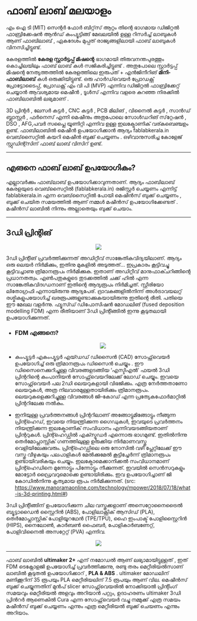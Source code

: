# ഫാബ് ലാബ് മലയാളം 

എം ഐ ടി (MIT) സെന്റർ ഫോർ ബിറ്റ്‌സ് ആറ്റം തിന്റെ ഭാഗമായ ഡിജിറ്റൽ ഫാബ്രിക്കേഷൻ ആൻഡ് കംപ്യൂട്ടിങ്ങ് മേഖലയിൽ ഉള്ള റിസർച്ച് ലാബുകൾ ആണ് ഫാബിലാബ് , ഏകദേശം മുപ്പത് രാജ്യങ്ങളിലായി ഫാബ് ലാബുകൾ വിനസിച്ചിട്ടുണ്ട്. 

കേരളത്തിൽ **കേരള സ്റ്റാർട്ടപ്പ് മിഷന്റെ** ഭാഗമായി തിരുവനന്തപുരത്തും കൊച്ചിലയിലും ഫാബ് ലാബ് കൾ സജികരിച്ചിട്ടുണ്ട് . അതുപോലെ സ്റ്റാർട്ടപ്പ് മിഷന്റെ നേത്യത്തത്തിൽ കേരളത്തിലെ ഇരുപത് + എൻജിനീറിങ് **മിനി-ഫാബിലാബ്** കൾ ഒരുക്കിയിട്ടുണ്ട്. 
ഒരു ഹാർഡ്‌വെയർ പ്രോഡക്റ്റ് പ്രോട്ടോടൈപ്പ്, പ്രോഡക്റ്റ് എം വി പി (MVP) എന്നിവ ഡിജിറ്റൽ ഫാബ്രിക്കേറ്റ് ചെയ്യാൻ ആവശ്യമായ മെഷീൻ , ടൂൾസ് എന്നിവ വളരെ കുറഞ്ഞ നിരക്കിൽ ഫാബിലാബിൽ ലഭ്യമാണ് .

3D പ്രിന്റർ , ലേസർ കട്ടർ , CNC കട്ടർ , PCB മിലിങ് , വിനൈൽ കട്ടർ , സാൻഡ് ബ്ലാസ്റ്റർ , ഫർനെസ് എന്നി മെഷീനും അതുപോലെ സോൾഡറിങ് സ്‌റ്റേഷൻ , DSO , AFG,പവർ സപ്ലൈ യൂണിറ്റി എന്നിവ ഉള്ള ഇലക്ട്രോണിക് വര്കബെഞ്ചഉം ഉണ്ട്. 
ഫാബിലാബിൽ മെഷീൻ ഉപയോഗിക്കാൻ ആദ്യം fablabkerala.in വെബ്‌സൈറ്റിൽ കയറി മെഷീൻ ബുക്ക് ചെയ്യണം . ഒഴിവാനുസരിച്ച കോളേജ് സ്റ്റുഡിന്റ്സിന് ഫാബ് ലാബ് വിസിറ് ഉണ്ട്.

***

## എങനെ ഫാബ് ലാബ്  ഉപയോഗികം? 

എല്ലാവർക്കും ഫാബ്‌ലാബ്  ഉപയോഗിക്കാവുന്നതാണ്. ആദ്യം ഫാബിലാബ് കേരളയുടെ വെബ്‌സൈറ്റിൽ (fablabkerala.in)  രജിസ്റ്റർ ചെയ്യണം എന്നിട്ട്   fablabkerala.in  എന്ന വെബ്‌സൈറ്റിൽ  പോയി മെഷീൻസ്  ബുക്ക്‌ ചെയ്യണം ,  ബുക്ക്‌ ചെയിത സമയത്തിൽ ആണ്  നമ്മൾ  മഷീൻസ്  ഉപയോഗിക്കേണ്ടത് . മഷീൻസ്  ലാബിൽ നിന്നും അല്ലാതെയും ബുക്ക്‌ ചെയാം.  

***

## 3ഡി  പ്രിന്റിങ് 

<p align="center"><img src="http://archive.fabacademy.org/2018/labs/fablabkochi/students/salman-faris/images/week6/001.png"> </p>


3ഡി പ്രിന്റിങ് പ്രവർത്തിക്കുന്നത് അഡിറ്റീവ് സാങ്കേതികവിദ്യയിലാണ്. ആദ്യം ഒരു ലെയർ നിർമിക്കും, ഇതിനു മുകളിൽ അടുത്തത്... ഇപ്രകാരം കൂട്ടിവച്ചു കൂട്ടിവച്ചാണു ത്രിമാനരൂപം നിർമിക്കുക. ഇതാണ് അഡിറ്റീവ് മാനുഫാക്ചറിങ്ങിന്റെ പ്രധാനതത്വം. എൺപതുകളുടെ തുടക്കത്തിൽ ചക്ക് ഹിൽ എന്ന സാങ്കേതികവിദഗ്ധനാണ് ഇതിന്റെ ആദ്യരൂപം നിർമിച്ചത്. സ്റ്റീരിയോ ലിതോഗ്രഫി എന്നായിരുന്നു ആദ്യപേര്. ദ്രാവകങ്ങളിൽനിന്ന് അൾട്രാവയലറ്റ് രശ്മികളുപയോഗിച്ച് ഖരരൂപങ്ങളുണ്ടാക്കുകയായിരുന്നു ഇതിന്റെ രീതി. പതിയെ ഈ മേഖല വളർന്നു. ഫ്യൂസ്ഡ് ഡിപോസിഷൻ മോ‍ഡലിങ് (fused deposition modelling FDM) എന്ന രീതിയാണ് 3ഡി പ്രിന്റിങ്ങിൽ ഇന്നു കൂടുതലായി ഉപയോഗിക്കുന്നത്.


- ### FDM എങ്ങനെ? 
  <p align="center"><img src="http://archive.fabacademy.org/2018/labs/fablabkochi/students/salman-faris/images/week6/003.png"> </p>

- കംപ്യൂട്ടർ എകംപ്യൂട്ടർ എയ്ഡഡ് ഡിസൈൻ (CAD) സോഫ്റ്റ്‌വെയർ ഉപയോഗിച്ച് ഒരു ത്രിമാനരൂപം ഡിസൈൻ ചെയ്യും . ഈ ഡിസൈനെക്കുറിച്ചുള്ള വിവരങ്ങളടങ്ങിയ ‘എസ്ടിഎൽ’ ഫയൽ 3ഡി പ്രിന്ററിന്റെ കംപാനിയൻ സോഫ്റ്റ്‌വെയറിലേക്ക് ലോഡ് ചെയ്യും. ഇവയെ സോഫ്റ്റ്‌വെയർ പല 2ഡി ലെയറുകളായി വിഭജിക്കും. എത്ര നേർത്തതാണോ ലെയറുകൾ, അത്ര നിലവാരമുള്ളതായിരിക്കും ത്രിമാനരൂപം. ലെയറുകളെക്കുറിച്ചുള്ള വിവരങ്ങൾ ജി–കോഡ‍് എന്ന പ്രത്യേകഫോർമാറ്റിൽ പ്രിന്ററിലേക്കു നൽകും. 

- ഇനിയുള്ള പ്രവർത്തനങ്ങൾ പ്രിന്ററിലാണ് 
അങ്ങോട്ടുമിങ്ങോട്ടും നീങ്ങുന്ന പ്രിന്റ്ഹെഡ്, ഇവയെ നിയന്ത്രിക്കുന്ന ഗൈഡുകൾ, ഇവയുടെ പ്രവർത്തനം നിയന്ത്രിക്കുന്ന ഇലക്ട്രോണിക് സംവിധാനം എന്നിവയടങ്ങിയതാണ് പ്രിന്ററുകൾ‌. പ്രിന്റ്ഹെഡ്ഡിൽ എക്സ്ട്രൂഡർ എന്നൊരു ഭാഗമുണ്ട്. ഇതിൽനിന്നു തെർമോപ്ലാസ്റ്റിക് ഗണത്തിലുള്ള ഉരുക്കിയ നിർമാണവസ്തു വെളിയിലേക്കുവരും. പ്രിന്റ്ഹെഡ്ഡിലെ ഒരു നോസിൽ വഴി പ്ലേറ്റിലേക്ക് ഈ വസ്തു വീഴുകയും പലപാളികൾ മേൽക്കുമേൽ കൂട്ടിച്ചേർന്ന് ത്രിമാനരൂപം ഉണ്ടായിവരികയും ചെയ്യും. ഇലക്ട്രോമെക്കാനിക്കൽ സംവിധാനമാണ് പ്രിന്റ്ഹെഡിനെ മുന്നോട്ടും പിന്നോട്ടും നീക്കുന്നത്. ഇവയിൽ സെൻസറുകളും മോട്ടോർ ഡ്രൈവറുമൊക്കെ ഉണ്ടായിരിക്കും. ഇവ ഉപയോഗിച്ചാണ് ജി കോഡിൽനിന്നു കൃത്യമായ രൂപം നിർമിക്കുന്നത്. (src: https://www.manoramaonline.com/technology/mpower/2018/07/18/what-is-3d-printing.html#) 


3ഡി പ്രിന്റിങ്ങിന് ഉപയോഗിക്കുന്ന ചില വസ്തുക്കളാണ് അസെറ്റോനൈട്രൈൽ ബ്യൂട്ടാഡൈൻ സ്റ്റൈറിൻ (ABS), പോളിലാക്റ്റിക് ആസിഡ് (PLA), തെർമോപ്ലാസ്റ്റിക് പോളിയൂറഥേൻ (TPE/TPU), ഹൈ ഇംപാക്ട് പോളിസ്റ്റൈറിൻ (HIPS), നൈലോൺ, കാർബൺ ഫൈബർ, പോളികാർബണേറ്റ്, പോളിവിനൈൽ അസറ്റേറ്റ് (PVA) എന്നിവ.

<p align="center"><img src="https://www.3dhubs.com/s3fs-public/styles/printer_main_picture/public/printer-ultimaker.png"> </p>


***
ഫാബ് ലാബിൽ **ultimaker 2+** എന് നമോഡൽ  ആണ് ലഭ്യാമായിട്ടുള്ളത് ,  ഇത് FDM  ടെക്നോളജി ഉപയോഗിച്ച്  പ്രവർത്തിക്കുന്നു,  രണ്ടു തരം മെറ്റീരിയൽസാണ് ലാബിൽ കൂടുതൽ ഉപയോഗിക്കാറ് ,  **PLA &  ABS** . ultimaker മോഡലിന്  മണിക്കൂറിന്  35 രൂപയും PLA മെറ്റീരിയലിന് 7.5 രൂപയും ആണ്  വില.  മെഷീൻസ് ബുക്ക്‌ ചെയ്യുന്നതിന് മുൻപ് slicer സോഫ്റ്റ്‌വെയരിൽ നോക്കിയാൽ  പ്രിന്റിംഗ് സമയവും മെറ്റീരിയൽ അളവും അറിയാൻ പറ്റും,  ഉദാഹരണം ultimaker  3ഡി  പ്രിൻറർ ആണെകിൽ  Cura  എന്ന സോഫ്റ്റ്‌വെയർ വച്ചു നമ്മുക്ക് എത്ര സമയം മഷീൻസ്  ബുക്ക്‌ ചെയ്യണം എന്നും എത്ര മെറ്റീരിയൽ ബുക്ക്‌ ചെയണം എന്നും അറിയാം.

